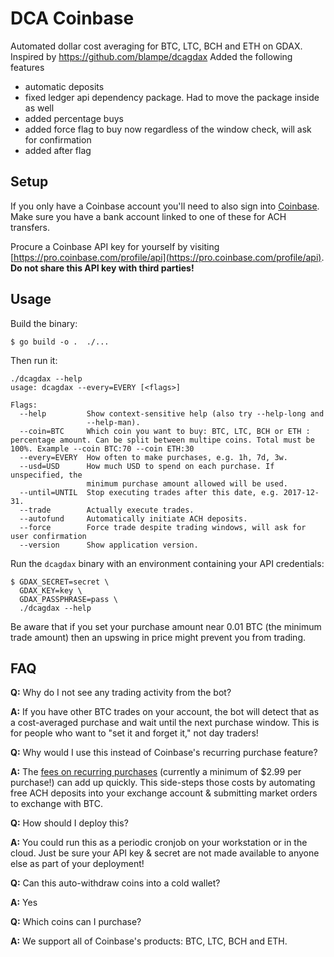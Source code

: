 # DCA Coinbase

Automated dollar cost averaging for BTC, LTC, BCH and ETH on GDAX.
Inspired by https://github.com/blampe/dcagdax
Added the following features
- automatic deposits
- fixed ledger api dependency package. Had to move the package inside as well
- added percentage buys
- added force flag to buy now regardless of the window check, will ask for confirmation
- added after flag

## Setup

If you only have a Coinbase account you'll need to also sign into
[Coinbase](https://pro.coinbase.com/). Make sure you have a bank account linked to one of these for
ACH transfers.

Procure a Coinbase API key for yourself by visiting
[https://pro.coinbase.com/profile/api](https://pro.coinbase.com/profile/api). **Do not share
this API key with third parties!**

## Usage

Build the binary:

```
$ go build -o .  ./...
```

Then run it:

```
./dcagdax --help
usage: dcagdax --every=EVERY [<flags>]

Flags:
  --help         Show context-sensitive help (also try --help-long and
                 --help-man).
  --coin=BTC     Which coin you want to buy: BTC, LTC, BCH or ETH : percentage amount. Can be split between multipe coins. Total must be 100%. Example --coin BTC:70 --coin ETH:30
  --every=EVERY  How often to make purchases, e.g. 1h, 7d, 3w.
  --usd=USD      How much USD to spend on each purchase. If unspecified, the
                 minimum purchase amount allowed will be used.
  --until=UNTIL  Stop executing trades after this date, e.g. 2017-12-31.
  --trade        Actually execute trades.
  --autofund     Automatically initiate ACH deposits.
  --force        Force trade despite trading windows, will ask for user confirmation
  --version      Show application version.
```

Run the `dcagdax` binary with an environment containing your API credentials:
```
$ GDAX_SECRET=secret \
  GDAX_KEY=key \
  GDAX_PASSPHRASE=pass \
  ./dcagdax --help
```

Be aware that if you set your purchase amount near 0.01 BTC (the minimum trade
amount) then an upswing in price might prevent you from trading.

## FAQ

**Q:** Why do I not see any trading activity from the bot?

**A:** If you have other BTC trades on your account, the bot will detect that as a
cost-averaged purchase and wait until the next purchase window. This is for
people who want to "set it and forget it," not day traders!

**Q:** Why would I use this instead of Coinbase's recurring purchase feature?

**A:** The [fees on recurring
purchases](https://support.coinbase.com/customer/portal/articles/2109597)
(currently a minimum of $2.99 per purchase!) can add up quickly. This
side-steps those costs by automating free ACH deposits into your exchange
account & submitting market orders to exchange with BTC.

**Q:** How should I deploy this?

**A:** You could run this as a periodic cronjob on your workstation or in the
cloud. Just be sure your API key & secret are not made available to anyone else
as part of your deployment!

**Q:** Can this auto-withdraw coins into a cold wallet?

**A:** Yes

**Q:** Which coins can I purchase?

**A:** We support all of Coinbase's products: BTC, LTC, BCH and ETH.
